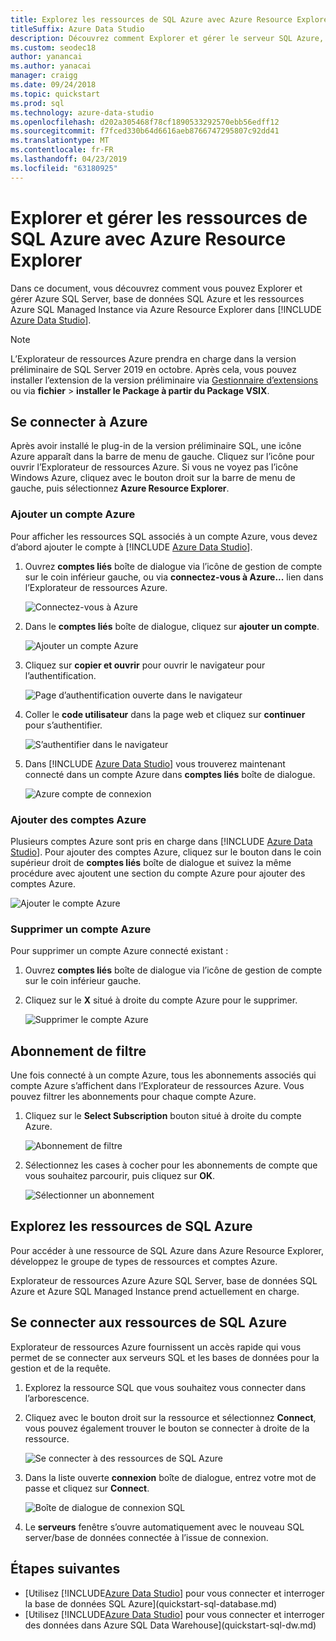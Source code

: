 ```yaml
---
title: Explorez les ressources de SQL Azure avec Azure Resource Explorer
titleSuffix: Azure Data Studio
description: Découvrez comment Explorer et gérer le serveur SQL Azure, Azure SQL Database et Azure SQL Managed Instance via Azure Resource Explorer.
ms.custom: seodec18
author: yanancai
ms.author: yanacai
manager: craigg
ms.date: 09/24/2018
ms.topic: quickstart
ms.prod: sql
ms.technology: azure-data-studio
ms.openlocfilehash: d202a305468f78cf1890533292570ebb56edff12
ms.sourcegitcommit: f7fced330b64d6616aeb8766747295807c92dd41
ms.translationtype: MT
ms.contentlocale: fr-FR
ms.lasthandoff: 04/23/2019
ms.locfileid: "63180925"
---
```

# <a name="explore-and-manage-azure-sql-resources-with-azure-resource-explorer"></a>Explorer et gérer les ressources de SQL Azure avec Azure Resource Explorer

Dans ce document, vous découvrez comment vous pouvez Explorer et gérer Azure SQL Server, base de données SQL Azure et les ressources Azure SQL Managed Instance via Azure Resource Explorer dans [!INCLUDE [Azure Data Studio](../includes/name-sos-short.md)].

>[!NOTE]
>L’Explorateur de ressources Azure prendra en charge dans la version préliminaire de SQL Server 2019 en octobre. Après cela, vous pouvez installer l’extension de la version préliminaire via [Gestionnaire d’extensions](extensions.md) ou via **fichier** > **installer le Package à partir du Package VSIX**.


## <a name="connect-to-azure"></a>Se connecter à Azure

Après avoir installé le plug-in de la version préliminaire SQL, une icône Azure apparaît dans la barre de menu de gauche. Cliquez sur l’icône pour ouvrir l’Explorateur de ressources Azure. Si vous ne voyez pas l’icône Windows Azure, cliquez avec le bouton droit sur la barre de menu de gauche, puis sélectionnez **Azure Resource Explorer**.

### <a name="add-an-azure-account"></a>Ajouter un compte Azure

Pour afficher les ressources SQL associés à un compte Azure, vous devez d’abord ajouter le compte à [!INCLUDE [Azure Data Studio](../includes/name-sos-short.md)].

1. Ouvrez **comptes liés** boîte de dialogue via l’icône de gestion de compte sur le coin inférieur gauche, ou via **connectez-vous à Azure...**  lien dans l’Explorateur de ressources Azure.

    ![Connectez-vous à Azure](media/azure-resource-explorer/sign-in-to-azure.png)

2. Dans le **comptes liés** boîte de dialogue, cliquez sur **ajouter un compte**.

    ![Ajouter un compte Azure](media/azure-resource-explorer/add-an-azure-account.png)

3. Cliquez sur **copier et ouvrir** pour ouvrir le navigateur pour l’authentification.

    ![Page d’authentification ouverte dans le navigateur](media/azure-resource-explorer/open-authentication-in-browser.png)

4. Coller le **code utilisateur** dans la page web et cliquez sur **continuer** pour s’authentifier.

    ![S’authentifier dans le navigateur](media/azure-resource-explorer/authenticate-in-browser.png)

5. Dans [!INCLUDE [Azure Data Studio](../includes/name-sos-short.md)] vous trouverez maintenant connecté dans un compte Azure dans **comptes liés** boîte de dialogue.

    ![Azure compte de connexion](media/azure-resource-explorer/signed-in-azure-account.png)

### <a name="add-more-azure-accounts"></a>Ajouter des comptes Azure

Plusieurs comptes Azure sont pris en charge dans [!INCLUDE [Azure Data Studio](../includes/name-sos-short.md)]. Pour ajouter des comptes Azure, cliquez sur le bouton dans le coin supérieur droit de **comptes liés** boîte de dialogue et suivez la même procédure avec ajoutent une section du compte Azure pour ajouter des comptes Azure.

![Ajouter le compte Azure](media/azure-resource-explorer/add-more-azure-account.png)

### <a name="remove-an-azure-account"></a>Supprimer un compte Azure

Pour supprimer un compte Azure connecté existant :

1. Ouvrez **comptes liés** boîte de dialogue via l’icône de gestion de compte sur le coin inférieur gauche.
2. Cliquez sur le **X** situé à droite du compte Azure pour le supprimer.

    ![Supprimer le compte Azure](media/azure-resource-explorer/remove-azure-account.png)

## <a name="filter-subscription"></a>Abonnement de filtre

Une fois connecté à un compte Azure, tous les abonnements associés qui compte Azure s’affichent dans l’Explorateur de ressources Azure. Vous pouvez filtrer les abonnements pour chaque compte Azure.

1. Cliquez sur le **Select Subscription** bouton situé à droite du compte Azure.

   ![Abonnement de filtre](media/azure-resource-explorer/filter-subscription.png)

2. Sélectionnez les cases à cocher pour les abonnements de compte que vous souhaitez parcourir, puis cliquez sur **OK**.

   ![Sélectionner un abonnement](media/azure-resource-explorer/select-subscription.png)

## <a name="explore-azure-sql-resources"></a>Explorez les ressources de SQL Azure

Pour accéder à une ressource de SQL Azure dans Azure Resource Explorer, développez le groupe de types de ressources et comptes Azure.

Explorateur de ressources Azure Azure SQL Server, base de données SQL Azure et Azure SQL Managed Instance prend actuellement en charge.

## <a name="connect-to-azure-sql-resources"></a>Se connecter aux ressources de SQL Azure

Explorateur de ressources Azure fournissent un accès rapide qui vous permet de se connecter aux serveurs SQL et les bases de données pour la gestion et de la requête. 

1. Explorez la ressource SQL que vous souhaitez vous connecter dans l’arborescence.
2. Cliquez avec le bouton droit sur la ressource et sélectionnez **Connect**, vous pouvez également trouver le bouton se connecter à droite de la ressource.

   ![Se connecter à des ressources de SQL Azure](media/azure-resource-explorer/connect-to-azure-sql-resource.png)

3. Dans la liste ouverte **connexion** boîte de dialogue, entrez votre mot de passe et cliquez sur **Connect**.

   ![Boîte de dialogue de connexion SQL](media/azure-resource-explorer/sql-connection-dialog.png)
4. Le **serveurs** fenêtre s’ouvre automatiquement avec le nouveau SQL server/base de données connectée à l’issue de connexion.

## <a name="next-steps"></a>Étapes suivantes

- [Utilisez [!INCLUDE[Azure Data Studio](../includes/name-sos-short.md)] pour vous connecter et interroger la base de données SQL Azure](quickstart-sql-database.md)
- [Utilisez [!INCLUDE[Azure Data Studio](../includes/name-sos-short.md)] pour vous connecter et interroger des données dans Azure SQL Data Warehouse](quickstart-sql-dw.md)